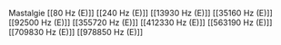 Mastalgie
[[80 Hz (E)]]
[[240 Hz (E)]]
[[13930 Hz (E)]]
[[35160 Hz (E)]]
[[92500 Hz (E)]]
[[355720 Hz (E)]]
[[412330 Hz (E)]]
[[563190 Hz (E)]]
[[709830 Hz (E)]]
[[978850 Hz (E)]]